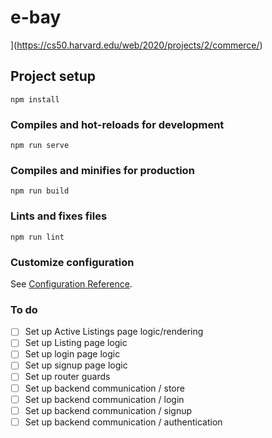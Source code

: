 # e-bay
](https://cs50.harvard.edu/web/2020/projects/2/commerce/)
## Project setup
```
npm install
```

### Compiles and hot-reloads for development
```
npm run serve
```

### Compiles and minifies for production
```
npm run build
```

### Lints and fixes files
```
npm run lint
```

### Customize configuration
See [Configuration Reference](https://cli.vuejs.org/config/).


### To do

- [ ] Set up Active Listings page logic/rendering
- [ ] Set up Listing page logic
- [ ] Set up login page logic
- [ ] Set up signup page logic
- [ ] Set up router guards
- [ ] Set up backend communication / store
- [ ] Set up backend communication / login
- [ ] Set up backend communication / signup
- [ ] Set up backend communication / authentication
